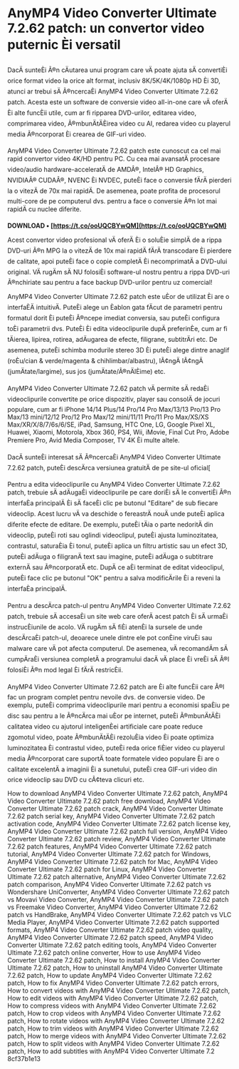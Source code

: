 
 
# AnyMP4 Video Converter Ultimate 7.2.62 patch: un convertor video puternic Èi versatil
 
DacÄ sunteÈi Ã®n cÄutarea unui program care vÄ poate ajuta sÄ convertiÈi orice format video la orice alt format, inclusiv 8K/5K/4K/1080p HD Èi 3D, atunci ar trebui sÄ Ã®ncercaÈi AnyMP4 Video Converter Ultimate 7.2.62 patch. Acesta este un software de conversie video all-in-one care vÄ oferÄ Èi alte funcÈii utile, cum ar fi ripparea DVD-urilor, editarea video, comprimarea video, Ã®mbunÄtÄÈirea video cu AI, redarea video cu playerul media Ã®ncorporat Èi crearea de GIF-uri video.
 
AnyMP4 Video Converter Ultimate 7.2.62 patch este cunoscut ca cel mai rapid convertor video 4K/HD pentru PC. Cu cea mai avansatÄ procesare video/audio hardware-acceleratÄ de AMDÂ®, IntelÂ® HD Graphics, NVIDIAÂ® CUDAÂ®, NVENC Èi NVDEC, puteÈi face o conversie fÄrÄ pierderi la o vitezÄ de 70x mai rapidÄ. De asemenea, poate profita de procesorul multi-core de pe computerul dvs. pentru a face o conversie Ã®n lot mai rapidÄ cu nuclee diferite.
 
**DOWNLOAD • [https://t.co/ooUQCBYwQM](https://t.co/ooUQCBYwQM)**


 
Acest convertor video profesional vÄ oferÄ Èi o soluÈie simplÄ de a rippa DVD-uri Ã®n MPG la o vitezÄ de 10x mai rapidÄ fÄrÄ transcodare Èi pierdere de calitate, apoi puteÈi face o copie completÄ Èi necomprimatÄ a DVD-ului original. VÄ rugÄm sÄ NU folosiÈi software-ul nostru pentru a rippa DVD-uri Ã®nchiriate sau pentru a face backup DVD-urilor pentru uz comercial!
 
AnyMP4 Video Converter Ultimate 7.2.62 patch este uÈor de utilizat Èi are o interfaÈÄ intuitivÄ. PuteÈi alege un Èablon gata fÄcut de parametri pentru formatul dorit Èi puteÈi Ã®ncepe imediat conversia, sau puteÈi configura toÈi parametrii dvs. PuteÈi Èi edita videoclipurile dupÄ preferinÈe, cum ar fi tÄierea, lipirea, rotirea, adÄugarea de efecte, filigrane, subtitrÄri etc. De asemenea, puteÈi schimba modurile stereo 3D Èi puteÈi alege dintre anaglif (roÈu/cian & verde/magenta & chihlimbar/albastru), lÃ¢ngÄ lÃ¢ngÄ (jumÄtate/largime), sus jos (jumÄtate/Ã®nÄlÈime) etc.
 
AnyMP4 Video Converter Ultimate 7.2.62 patch vÄ permite sÄ redaÈi videoclipurile convertite pe orice dispozitiv, player sau consolÄ de jocuri populare, cum ar fi iPhone 14/14 Plus/14 Pro/14 Pro Max/13/13 Pro/13 Pro Max/13 mini/12/12 Pro/12 Pro Max/12 mini/11/11 Pro/11 Pro Max/XS/XS Max/XR/X/8/7/6s/6/SE, iPad, Samsung, HTC One, LG, Google Pixel XL, Huawei, Xiaomi, Motorola, Xbox 360, PS4, Wii, iMovie, Final Cut Pro, Adobe Premiere Pro, Avid Media Composer, TV 4K Èi multe altele.
 
DacÄ sunteÈi interesat sÄ Ã®ncercaÈi AnyMP4 Video Converter Ultimate 7.2.62 patch, puteÈi descÄrca versiunea gratuitÄ de pe site-ul oficial[

Pentru a edita videoclipurile cu AnyMP4 Video Converter Ultimate 7.2.62 patch, trebuie sÄ adÄugaÈi videoclipurile pe care doriÈi sÄ le convertiÈi Ã®n interfaÈa principalÄ Èi sÄ faceÈi clic pe butonul "Editare" de sub fiecare videoclip. Acest lucru vÄ va deschide o fereastrÄ nouÄ unde puteÈi aplica diferite efecte de editare. De exemplu, puteÈi tÄia o parte nedoritÄ din videoclip, puteÈi roti sau oglindi videoclipul, puteÈi ajusta luminozitatea, contrastul, saturaÈia Èi tonul, puteÈi aplica un filtru artistic sau un efect 3D, puteÈi adÄuga o filigranÄ text sau imagine, puteÈi adÄuga o subtitrare externÄ sau Ã®ncorporatÄ etc. DupÄ ce aÈi terminat de editat videoclipul, puteÈi face clic pe butonul "OK" pentru a salva modificÄrile Èi a reveni la interfaÈa principalÄ.
 
Pentru a descÄrca patch-ul pentru AnyMP4 Video Converter Ultimate 7.2.62 patch, trebuie sÄ accesaÈi un site web care oferÄ acest patch Èi sÄ urmaÈi instrucÈiunile de acolo. VÄ rugÄm sÄ fiÈi atenÈi la sursele de unde descÄrcaÈi patch-ul, deoarece unele dintre ele pot conÈine viruÈi sau malware care vÄ pot afecta computerul. De asemenea, vÄ recomandÄm sÄ cumpÄraÈi versiunea completÄ a programului dacÄ vÄ place Èi vreÈi sÄ Ã®l folosiÈi Ã®n mod legal Èi fÄrÄ restricÈii.
 
AnyMP4 Video Converter Ultimate 7.2.62 patch are Èi alte funcÈii care Ã®l fac un program complet pentru nevoile dvs. de conversie video. De exemplu, puteÈi comprima videoclipurile mari pentru a economisi spaÈiu pe disc sau pentru a le Ã®ncÄrca mai uÈor pe internet, puteÈi Ã®mbunÄtÄÈi calitatea video cu ajutorul inteligenÈei artificiale care poate reduce zgomotul video, poate Ã®mbunÄtÄÈi rezoluÈia video Èi poate optimiza luminozitatea Èi contrastul video, puteÈi reda orice fiÈier video cu playerul media Ã®ncorporat care suportÄ toate formatele video populare Èi are o calitate excelentÄ a imaginii Èi a sunetului, puteÈi crea GIF-uri video din orice videoclip sau DVD cu cÃ¢teva clicuri etc.
 
How to download AnyMP4 Video Converter Ultimate 7.2.62 patch,  AnyMP4 Video Converter Ultimate 7.2.62 patch free download,  AnyMP4 Video Converter Ultimate 7.2.62 patch crack,  AnyMP4 Video Converter Ultimate 7.2.62 patch serial key,  AnyMP4 Video Converter Ultimate 7.2.62 patch activation code,  AnyMP4 Video Converter Ultimate 7.2.62 patch license key,  AnyMP4 Video Converter Ultimate 7.2.62 patch full version,  AnyMP4 Video Converter Ultimate 7.2.62 patch review,  AnyMP4 Video Converter Ultimate 7.2.62 patch features,  AnyMP4 Video Converter Ultimate 7.2.62 patch tutorial,  AnyMP4 Video Converter Ultimate 7.2.62 patch for Windows,  AnyMP4 Video Converter Ultimate 7.2.62 patch for Mac,  AnyMP4 Video Converter Ultimate 7.2.62 patch for Linux,  AnyMP4 Video Converter Ultimate 7.2.62 patch alternative,  AnyMP4 Video Converter Ultimate 7.2.62 patch comparison,  AnyMP4 Video Converter Ultimate 7.2.62 patch vs Wondershare UniConverter,  AnyMP4 Video Converter Ultimate 7.2.62 patch vs Movavi Video Converter,  AnyMP4 Video Converter Ultimate 7.2.62 patch vs Freemake Video Converter,  AnyMP4 Video Converter Ultimate 7.2.62 patch vs HandBrake,  AnyMP4 Video Converter Ultimate 7.2.62 patch vs VLC Media Player,  AnyMP4 Video Converter Ultimate 7.2.62 patch supported formats,  AnyMP4 Video Converter Ultimate 7.2.62 patch video quality,  AnyMP4 Video Converter Ultimate 7.2.62 patch speed,  AnyMP4 Video Converter Ultimate 7.2.62 patch editing tools,  AnyMP4 Video Converter Ultimate 7.2.62 patch online converter,  How to use AnyMP4 Video Converter Ultimate 7.2.62 patch,  How to install AnyMP4 Video Converter Ultimate 7.2.62 patch,  How to uninstall AnyMP4 Video Converter Ultimate 7.2.62 patch,  How to update AnyMP4 Video Converter Ultimate 7.2.62 patch,  How to fix AnyMP4 Video Converter Ultimate 7.2.62 patch errors,  How to convert videos with AnyMP4 Video Converter Ultimate 7.2.62 patch,  How to edit videos with AnyMP4 Video Converter Ultimate 7.2.62 patch,  How to compress videos with AnyMP4 Video Converter Ultimate 7.2.62 patch,  How to crop videos with AnyMP4 Video Converter Ultimate 7.2.62 patch,  How to rotate videos with AnyMP4 Video Converter Ultimate 7.2.62 patch,  How to trim videos with AnyMP4 Video Converter Ultimate 7.2.62 patch,  How to merge videos with AnyMP4 Video Converter Ultimate 7.2.62 patch,  How to split videos with AnyMP4 Video Converter Ultimate 7.2.62 patch,  How to add subtitles with AnyMP4 Video Converter Ultimate 7.2
 8cf37b1e13
 

